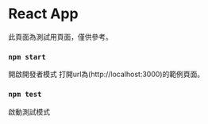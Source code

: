 # React App

此頁面為測試用頁面，僅供參考。

### `npm start`

開啟開發者模式
打開url為(http://localhost:3000)的範例頁面。

### `npm test`

啟動測試模式

